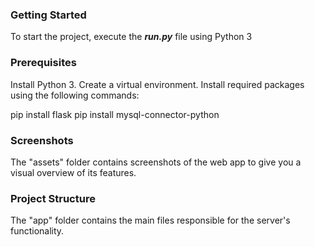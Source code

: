 ### Getting Started
To start the project, execute the <i><b>run.py</b></i> file using Python 3

### Prerequisites
Install Python 3.
Create a virtual environment.
Install required packages using the following commands:

pip install flask
pip install mysql-connector-python

### Screenshots
The "assets" folder contains screenshots of the web app to give you a visual overview of its features.

### Project Structure
The "app" folder contains the main files responsible for the server's functionality.
